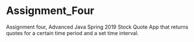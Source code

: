 # Assignment_Four
Assignment four, Advanced Java Spring 2019
Stock Quote App that returns quotes for a certain time period and a set time interval.

